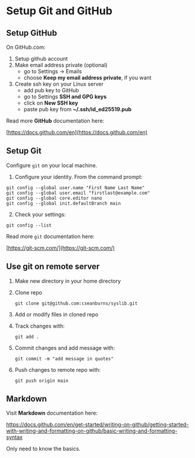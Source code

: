 # Setup Git and GitHub

## Setup GitHub

On GitHub.com:

1. Setup github account
1. Make email address private (optional)
	- go to Settings -> Emails
	- choose **Keep my email address private**, if you want
1. Create ssh key on your Linux server
	- add pub key to GitHub
	- go to Settings **SSH and GPG keys**
	- click on **New SSH key**
	- paste pub key from **~/.ssh/id_ed25519.pub**

Read more **GitHub** documentation here:

[https://docs.github.com/en](https://docs.github.com/en)

## Setup Git

Configure ``git`` on your local machine.

1. Configure your identity.
From the command prompt:

```
git config --global user.name "First Name Last Name"
git config --global user.email "firstlast@example.com"
git config --global core.editor nano
git config --global init.defaultBranch main
```

2. Check your settings:

```
git config --list
```

Read more ``git`` documentation here:

[https://git-scm.com/](https://git-scm.com/)

## Use git on remote server

1. Make new directory in your home directory
1. Clone repo

	``git clone git@github.com:cseanburns/syslib.git``

1. Add or modify files in cloned repo
2. Track changes with:
	
	```
	git add .
	```

3. Commit changes and add message with:

	```
	git commit -m "add message in quotes"
	```

4. Push changes to remote repo with:

	```
	git push origin main
	```

## Markdown

Visit **Markdown** documentation here:

https://docs.github.com/en/get-started/writing-on-github/getting-started-with-writing-and-formatting-on-github/basic-writing-and-formatting-syntax

Only need to know the basics.
